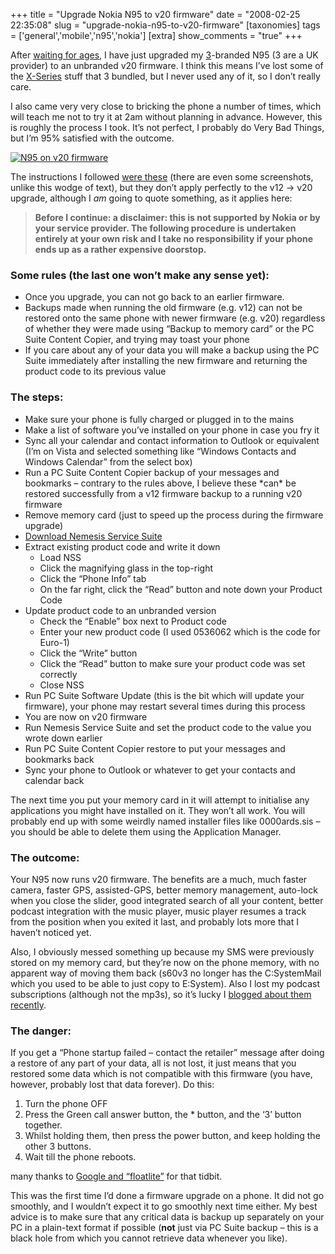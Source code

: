+++
title = "Upgrade Nokia N95 to v20 firmware"
date = "2008-02-25 22:35:08"
slug = "upgrade-nokia-n95-to-v20-firmware"
[taxonomies]
tags = ['general','mobile','n95','nokia']
[extra]
show_comments = "true"
+++

After [waiting for ages](http://philwilson.org/blog/2007/11/nokia-n95-assessment), I have just upgraded my [3](http://www.three.co.uk)-branded N95 (3 are a UK provider) to an unbranded v20 firmware. I think this means I’ve lost some of the [X-Series](http://en.wikipedia.org/wiki/X-Series) stuff that 3 bundled, but I never used any of it, so I don’t really care.

I also came very very close to bricking the phone a number of times, which will teach me not to try it at 2am without planning in advance. However, this is roughly the process I took. It’s not perfect, I probably do Very Bad Things, but I’m 95% satisfied with the outcome.

[![N95 on v20 firmware](http://farm3.static.flickr.com/2197/2292540232_26b9bea2f5.jpg)](http://www.flickr.com/photos/pip/2292540232/ "N95 on v20 firmware by Pip, on Flickr")

The instructions I followed [were these](http://www.dougbelshaw.com/2008/01/01/how-to-upgrade-your-nokia-n95-to-v12x-firmware-and-make-it-a-whole-lot-better/) (there are even some screenshots, unlike this wodge of text), but they don’t apply perfectly to the v12 -&gt; v20 upgrade, although I *am* going to quote something, as it applies here:

> **Before I continue: a disclaimer: this is not supported by Nokia or by your service provider. The following procedure is undertaken entirely at your own risk and I take no responsibility if your phone ends up as a rather expensive doorstop.**

### Some rules (the last one won’t make any sense yet):

- Once you upgrade, you can not go back to an earlier firmware.
- Backups made when running the old firmware (e.g. v12) can not be restored onto the same phone with newer firmware (e.g. v20) regardless of whether they were made using “Backup to memory card” or the PC Suite Content Copier, and trying may toast your phone
- If you care about any of your data you will make a backup using the PC Suite immediately after installing the new firmware and returning the product code to its previous value

### The steps:

- Make sure your phone is fully charged or plugged in to the mains
- Make a list of software you’ve installed on your phone in case you fry it
- Sync all your calendar and contact information to Outlook or equivalent (I’m on Vista and selected something like “Windows Contacts and Windows Calendar” from the select box)
- Run a PC Suite Content Copier backup of your messages and bookmarks – contrary to the rules above, I believe these \*can\* be restored successfully from a v12 firmware backup to a running v20 firmware
- Remove memory card (just to speed up the process during the firmware upgrade)
- [Download Nemesis Service Suite](http://www.b-phreaks.co.uk/index.php?main_page=page_2)
- Extract existing product code and write it down 
    - Load NSS
    - Click the magnifying glass in the top-right
    - Click the “Phone Info” tab
    - On the far right, click the “Read” button and note down your Product Code
- Update product code to an unbranded version 
    - Check the “Enable” box next to Product code
    - Enter your new product code (I used 0536062 which is the code for Euro-1)
    - Click the “Write” button
    - Click the “Read” button to make sure your product code was set correctly
    - Close NSS
- Run PC Suite Software Update (this is the bit which will update your firmware), your phone may restart several times during this process
- You are now on v20 firmware
- Run Nemesis Service Suite and set the product code to the value you wrote down earlier
- Run PC Suite Content Copier restore to put your messages and bookmarks back
- Sync your phone to Outlook or whatever to get your contacts and calendar back

The next time you put your memory card in it will attempt to initialise any applications you might have installed on it. They won’t all work. You will probably end up with some weirdly named installer files like 0000ards.sis – you should be able to delete them using the Application Manager.

### The outcome:

Your N95 now runs v20 firmware. The benefits are a much, much faster camera, faster GPS, assisted-GPS, better memory management, auto-lock when you close the slider, good integrated search of all your content, better podcast integration with the music player, music player resumes a track from the position when you exited it last, and probably lots more that I haven’t noticed yet.

Also, I obviously messed something up because my SMS were previously stored on my memory card, but they’re now on the phone memory, with no apparent way of moving them back (s60v3 no longer has the C:SystemMail which you used to be able to just copy to E:System). Also I lost my podcast subscriptions (although not the mp3s), so it’s lucky I [blogged about them recently](http://philwilson.org/blog/2008/01/listening-to-podcasts).

### The danger:

If you get a “Phone startup failed – contact the retailer” message after doing a restore of any part of your data, all is not lost, it just means that you restored some data which is not compatible with this firmware (you have, however, probably lost that data forever). Do this:

1. Turn the phone OFF
2. Press the Green call answer button, the \* button, and the ‘3’ button together.
3. Whilst holding them, then press the power button, and keep holding the other 3 buttons.
4. Wait till the phone reboots.

many thanks to [Google and “floatlite”](http://www.esato.com/archive/t.php/t-146483,1.html) for that tidbit.

This was the first time I’d done a firmware upgrade on a phone. It did not go smoothly, and I wouldn’t expect it to go smoothly next time either. My best advice is to make sure that any critical data is backup up separately on your PC in a plain-text format if possible (**not** just via PC Suite backup – this is a black hole from which you cannot retrieve data whenever you like).
